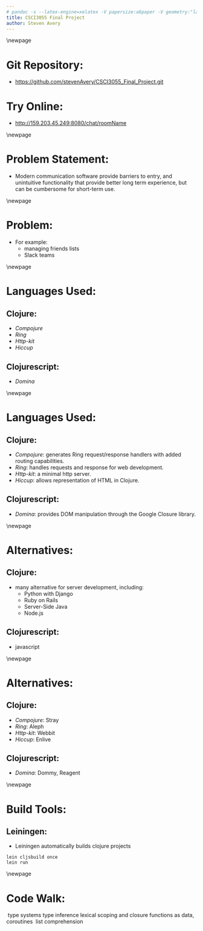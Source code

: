 ```yaml
---
# pandoc -s --latex-engine=xelatex -V papersize:a6paper -V geometry:"landscape" slides.md -o slides.pdf
title: CSCI3055 Final Project
author: Steven Avery
---
```


\newpage
# Git Repository:
- https://github.com/stevenAvery/CSCI3055_Final_Project.git

# Try Online:
- http://159.203.45.249:8080/chat/roomName

\newpage
# Problem Statement:
- Modern communication software provide barriers to entry, and unintuitive functionality that provide better long term experience, but can be cumbersome for short-term use.

\newpage
# Problem:
- For example:
    - managing friends lists
    - Slack teams

\newpage
# Languages Used:
## Clojure:
- *Compojure*
- *Ring*
- *Http-kit*
- *Hiccup*

## Clojurescript:
- *Domina*

\newpage
# Languages Used:
## Clojure:
- *Compojure*: generates Ring request/response handlers with added routing capabilities.
- *Ring*: handles requests and response for web development.
- *Http-kit*: a minimal http server.
- *Hiccup*: allows representation of HTML in Clojure.

## Clojurescript:
- *Domina*: provides DOM manipulation through the Google Closure library.

\newpage
# Alternatives:
## Clojure:
- many alternative for server development, including:
    - Python with Django
    - Ruby on Rails
    - Server-Side Java
    - Node.js

## Clojurescript:
- javascript

\newpage
# Alternatives:
## Clojure:
- *Compojure*: Stray
- *Ring*: Aleph
- *Http-kit*: Webbit
- *Hiccup*: Enlive

## Clojurescript:
- *Domina*: Dommy, Reagent

\newpage
# Build Tools:
## Leiningen:
- Leiningen automatically builds clojure projects
```
lein cljsbuild once
lein run
```

\newpage
# Code Walk:
​
type systems​
type inference
lexical scoping and closure
functions as data, coroutines ​
list comprehension
